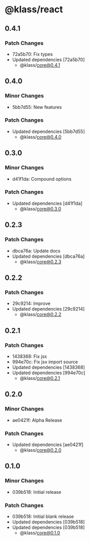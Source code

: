 # @klass/react

## 0.4.1

### Patch Changes

- 72a5b70: Fix types
- Updated dependencies [72a5b70]
  - @klass/core@0.4.1

## 0.4.0

### Minor Changes

- 5bb7d55: New features

### Patch Changes

- Updated dependencies [5bb7d55]
  - @klass/core@0.4.0

## 0.3.0

### Minor Changes

- d41f1da: Compound options

### Patch Changes

- Updated dependencies [d41f1da]
  - @klass/core@0.3.0

## 0.2.3

### Patch Changes

- dbca76a: Update docs
- Updated dependencies [dbca76a]
  - @klass/core@0.2.3

## 0.2.2

### Patch Changes

- 29c9214: Improve
- Updated dependencies [29c9214]
  - @klass/core@0.2.2

## 0.2.1

### Patch Changes

- 1438368: Fix jsx
- 994e70c: Fix jsx import source
- Updated dependencies [1438368]
- Updated dependencies [994e70c]
  - @klass/core@0.2.1

## 0.2.0

### Minor Changes

- ae0421f: Alpha Release

### Patch Changes

- Updated dependencies [ae0421f]
  - @klass/core@0.2.0

## 0.1.0

### Minor Changes

- 039b518: Initial release

### Patch Changes

- 039b518: Initial blank release
- Updated dependencies [039b518]
- Updated dependencies [039b518]
  - @klass/core@0.1.0
